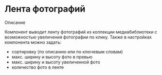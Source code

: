 # Лента фотографий

Описание 

Компонент выводит ленту фотографий из коллекции медиабиблиотеки с возможностью увеличения фотографии по клику. 
Также в настройках компонента можно задать: 
- сортировку (по описанию или по ключевым словам) 
- макс. ширину и высоту фото в превью 
- макс. ширину и высоту увеличенной фото 
- количество фото в ленте
